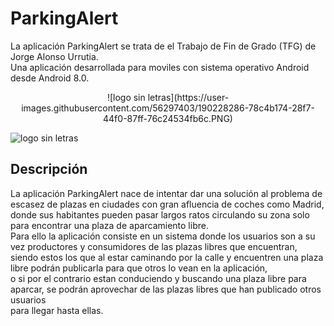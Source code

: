 # ParkingAlert
La aplicación ParkingAlert se trata de el Trabajo de Fin de Grado (TFG) de Jorge Alonso Urrutia.  
Una aplicación desarrollada para moviles con sistema operativo Android desde Android 8.0.  
<p align="center">
 ![logo sin letras](https://user-images.githubusercontent.com/56297403/190228286-78c4b174-28f7-44f0-87ff-76c24534fb6c.PNG)
</p>

  ![logo sin letras](https://user-images.githubusercontent.com/56297403/190228286-78c4b174-28f7-44f0-87ff-76c24534fb6c.PNG)

## Descripción  
La aplicación ParkingAlert nace de intentar dar una solución al problema de escasez de plazas en ciudades con gran afluencia de coches como Madrid,  
donde sus habitantes pueden pasar largos ratos circulando su zona solo para encontrar una plaza de aparcamiento libre.  
Para ello la aplicación consiste en un sistema donde los usuarios son a su vez productores y consumidores de las plazas libres que encuentran,  
siendo estos los que al estar caminando por la calle y encuentren una plaza libre podrán publicarla para que otros lo vean en la aplicación,  
o si por el contrario estan conduciendo y buscando una plaza libre para aparcar, se podrán aprovechar de las plazas libres que han publicado otros usuarios  
para llegar hasta ellas.

